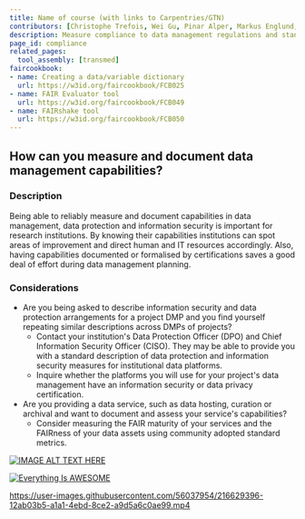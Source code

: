 ```yaml
---
title: Name of course (with links to Carpentries/GTN)
contributors: [Christophe Trefois, Wei Gu, Pinar Alper, Markus Englund, Vera Ortseifen]
description: Measure compliance to data management regulations and standards.
page_id: compliance
related_pages:
  tool_assembly: [transmed]
faircookbook:
- name: Creating a data/variable dictionary
  url: https://w3id.org/faircookbook/FCB025
- name: FAIR Evaluator tool
  url: https://w3id.org/faircookbook/FCB049
- name: FAIRshake tool
  url: https://w3id.org/faircookbook/FCB050
---
```


## How can you measure and document data management capabilities?

### Description

Being able to reliably measure and document capabilities in data management, data protection and information security is important for research institutions.
By knowing their capabilities institutions can spot areas of improvement and direct human and IT resources accordingly. Also, having capabilities documented or formalised by certifications saves a good deal of effort during data management planning.


### Considerations

* Are you being asked to describe information security and data protection arrangements for a project DMP and you find yourself repeating similar descriptions across DMPs of projects?
  *  Contact your institution's Data Protection Officer (DPO) and Chief Information Security Officer (CISO). They may be able to provide you with a standard description of data protection and information security measures for institutional data platforms.
  *  Inquire whether the platforms you will use for your project's data management have an information security or data privacy certification.
* Are you providing a data service, such as data hosting, curation or archival and want to document and assess your service's capabilities?  
  *  Consider measuring the FAIR maturity of your services and the FAIRness of your data assets using community adopted standard metrics.




[![IMAGE ALT TEXT HERE](https://img.youtube.com/vi/4NxoWK0uAmk/0.jpg)](https://www.youtube.com/watch?v=4NxoWK0uAmk)


[![Everything Is AWESOME](https://yt-embed.herokuapp.com/embed?v=4NxoWK0uAmk-UK)](https://www.youtube.com/watch?v=4NxoWK0uAmk-UK)

https://user-images.githubusercontent.com/56037954/216629396-12ab03b5-a1a1-4ebd-8ce2-a9d5a6c0ae99.mp4




